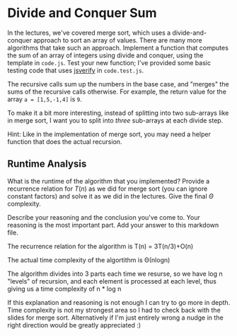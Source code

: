 # Divide and Conquer Sum

In the lectures, we've covered merge sort, which uses a divide-and-conquer
approach to sort an array of values. There are many more algorithms that take
such an approach. Implement a function that computes the sum of an array of
integers using divide and conquer, using the template in `code.js`. Test your
new function; I've provided some basic testing code that uses
[jsverify](https://jsverify.github.io/) in `code.test.js`.

The recursive calls sum up the numbers in the base case, and "merges" the sums
of the recursive calls otherwise. For example, the return value for the array `a
= [1,5,-1,4]` is `9`.

To make it a bit more interesting, instead of splitting into two sub-arrays like
in merge sort, I want you to split into *three* sub-arrays at each divide step.

Hint: Like in the implementation of merge sort, you may need a helper function
that does the actual recursion.

## Runtime Analysis

What is the runtime of the algorithm that you implemented? Provide a recurrence
relation for $T(n)$ as we did for merge sort (you can ignore constant factors)
and solve it as we did in the lectures. Give the final $\Theta$ complexity.

Describe your reasoning and the conclusion you've come to. Your reasoning is the
most important part. Add your answer to this markdown file.

The recurrence relation for the algorithm is T(n) = 3T(n/3)+O(n)

The actual time complexity of the algortithm is Θ(nlogn)

The algorithm divides into 3 parts each time we resurse, so we have log n "levels" of recursion,
and each element is processed at each level, thus giving us a time complexity of n * log n

If this explanation and reasoning is not enough I can try to go more in depth. 
Time complexity is not my strongest area so I had to check back with the slides for merge sort. 
Alternatively if I'm just entirely wrong a nudge in the right direction would be greatly appreciated :)

